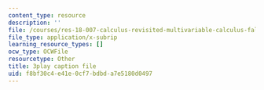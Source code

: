 ```yaml
---
content_type: resource
description: ''
file: /courses/res-18-007-calculus-revisited-multivariable-calculus-fall-2011/f8bf30c4e41e0cf7bdbda7e5180d0497_a-w4F0c57nE.srt
file_type: application/x-subrip
learning_resource_types: []
ocw_type: OCWFile
resourcetype: Other
title: 3play caption file
uid: f8bf30c4-e41e-0cf7-bdbd-a7e5180d0497
---
```

